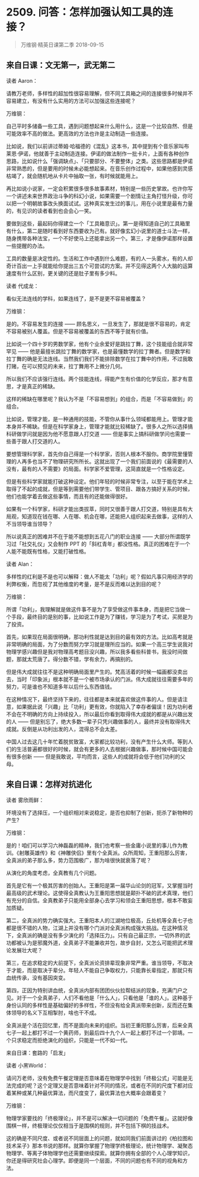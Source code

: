 # 2509. 问答：怎样加强认知工具的连接？
> 万维钢·精英日课第二季
2018-09-15

## 来自日课：文无第一，武无第二

读者 Aaron：

请教万老师，多样性的超加性很容易理解，但不同工具箱之间的连接很多时候并不容易建立，有没有什么实用的方法可以加强这些连接呢？

万维钢：

自己平时多储备一些工具，遇到问题想起来什么用什么，这是一个比较自然、但是可能效率不高的做法。更高效的方法也许是主动制造一些连接。

比如说，我们以前讲过蒂姆·哈福德的《混乱》这本书，其中提到有个音乐家叫布莱恩·伊诺，他就善于主动制造连接。伊诺的做法制作一批卡片，上面有各种创作思路，比如说什么「强调缺点」、「只要部分、不要整体」之类。这些思路都是伊诺非常熟悉的，但是要用的时候未必能想起来。在音乐创作过程中，如果他感到灵感枯竭了，就会随机地从卡片中抽取一张，有时候就能用上。

再比如说小说家，一定会积累很多很多故事素材，特别是一些历史掌故。也许你写一个讲述未来世界政治斗争的科幻小说，如果需要一个剧情让主角打怪升级，你可以把一个明朝故事改头换面试试。这种真实发生过的事儿，用在小说里是最有力量的，有见识的读者看到也会会心一笑。

要做到这些，最起码你得建立一个「工具箱意识」。第一是得知道自己的工具箱里有什么，第二是随时看到好东西要收为己有。就好像玄幻小说里的道士斗法一样，随身携带各种法宝，一个不好使马上还能拿出另一个。第三，才是像伊诺那样设置一些提醒的办法。

工具的数量是决定性的。生活和工作中遇到什么难题，有的人一头雾水，有的人却奇计百出一上手就能给你提出三五个可尝试的方案。并不见得这两个人大脑的运算速度有什么区别，更关键的还是肚子里有多少料。

读者 代成龙：

看似无法连线的学科，如果连线了，是不是更不容易被覆盖？

万维钢：

是的。不容易发生的连接 —— 顾名思义，一旦发生了，那就是很不容易的，肯定不容易被别人覆盖。但是不容易被覆盖的东西不等于就有价值。

比如说一个四十岁的男数学家，他有个业余爱好是跳拉丁舞，这个技能组合就非常罕见 —— 他是最擅长跳拉丁舞的数学家，也是最懂数学的拉丁舞者。但是数学和拉丁舞的确是无法连线。当然我们我们不能排除数学在拉丁舞中的作用，不过我敢打赌，在可以预见的未来，拉丁舞用不上微分几何。

所以我们不应该强行连线。两个技能连线，得能产生有价值的化学反应，那才有意思，才是真正的稀缺。

这样的稀缺在哪里呢？我认为不是「不容易想到」的组合，而是「不容易做到」的组合。

比如说，管理才能，是一种通用的技能，不管你从事什么领域都能用上。管理才能本身并不稀缺。但是在科学家身上，管理才能就比较稀缺了。很多人之所以选择搞科研做学问就是因为他不愿意跟人打交道 —— 但是事实上搞科研做学问也需要一些善于跟人打交道的人。

要想管理科学家，首先你自己得是一个科学家，否则人根本不服你。商学院里懂管理的人再多也当不了物理研究所所长。这就出现了一个我们前面说的《最需要的人没有，最有的人不需要》的局面。科学家不爱管理，这简直就是一个性格设定。

但是有些科学家就能打破这种设定。他们年轻的时候非常专注，以至于能在学术上取得了不起的成就，但是等到需要他们带学生、管项目、跟各方搞好关系的时候，他们也能学着去做这些事情，而且有的还能做得很好。

如果有一个科学家，科研才能出类拔萃，同时又很善于跟人打交道，特别是具有大局观，知道现在钱在哪、人在哪、机会在哪，还能把人组织起来去做事，这样的人不当领导谁当领导？

所以说真正的困难并不在于能不能想到五花八门的职业连接 —— 大部分所谓既学习过「社交礼仪」又会制作 PPT 的「斜杠青年」都没性格。真正的困难在于一个人能不能既有性格，又能打破性格。

读者 Alan：

多样性的红利是不是也可以解释：做人不能太「功利」呢？假如凡事只用经济学的利弊权衡，而忽视了其他维度的考量，是不是反而难以达到目的呢？

万维钢：

所谓「功利」，我理解就是做这件事不是为了享受做这件事本身，而是把它当做一个手段，最终目的是别的事，比如说工作是为了赚钱，学习是为了考试，买房是为了投资。

首先，如果现在局面很明确，那功利性就是达到目的最有效的方法。比如高考就是非常明确的局面，为了分数而努力学习就是理所应当的。如果一个高三学生说我对物理学感兴趣但是我对物理高考题目没兴趣，所以我多看些科普书，我没时间做题，那就太荒唐了。得分数不错，学有余力，再搞别的。

但是伟大成就往往不是这种明确局面里产生的。梵高活着的时候一幅画都没卖出去，当时「印象派」根本就不是一个被市场承认的门派。伟大成就往往需要多年的努力，可是谁也不知道多年以后什么东西值钱。

在这种情况下，最终坚持下来的，往往都是本来就喜欢做这件事的人。但是请注意，如果据此说「兴趣」比「功利」更有效，你就陷入了幸存者偏误！因为功利者不会在不明确的方向上持续投入，所以最后你看到取得伟大成就的都是从兴趣出发的人 —— 但是别忘了，绝大多数一辈子只凭兴趣做事的人，最终并没有取得伟大成就。反倒是从功利出发的人，混得总不会太差。

中国人过去这几十年忙着脱贫致富，大家都比较功利，没有产生什么大师。等到人们的生活普遍都很好的时候，就会有更多的人去根据兴趣做事，那时候中国可能会有很多创新 —— 但是我敢说，平均而言，这些人的成就将会低于他们功利的父母。

## 来自日课：怎样对抗进化

读者 雾欣雨鲜：

环境没有了选择压，一个组织相对来说稳定，是否也抑制了创新，扼杀了新物种的产生?

万维钢：

是的！咱们可以学习六神磊磊的精神，我们也考察一些金庸小说里的事儿作为教训。《射雕英雄传》和《神雕侠侣》里有个全真派。众所周知，王重阳那么厉害，全真派的弟子那么多，势力范围极广，那为啥很快就衰落了呢？

从演化的角度考虑，全真教有几个问题。

首先是它有一个极其厉害的创始人。王重阳是第一届华山论剑的冠军，又掌握当时最高级的武术理论。这使得全真教认为王重阳思想就是颠扑不破的武术真理，他们有充分的自信。全真教弟子只能用全部身心去学习和领会王重阳思想，根本不敢妄加质疑。

第二，全真派的势力确实强大。王重阳本人的江湖地位极高，丘处机等全真七子也都是很不错的人物，江湖上并没有哪个门派对全真派构成强大挑战。在这种情况下，全真派的确是没有多少演化的「选择压力」。只有自己最正宗，一切外界的武功都被认为是邪魔外道，全真弟子不能兼收并包，故步自封，又怎么可能把武术理论发展壮大呢？

第三，在追求稳定的大前提下，全真派论资排辈现象非常严重。谁当领导，不取决于才能，而是取决于辈分。年轻人不能自己争取权力，只能靠长辈指定，那就只有血统传承，没有基因突变。

第四，正因为特别讲血统，全真派内部有团团伙伙拉帮结派的现象，充满门户之见。对于一个全真弟子，人们不看他是「什么人」，只看他是「谁的人」。这种基于身份认同的多样性是基础偏好的多样性，不但没有给全真派带来创新，反而还在集体领导的名义下互相掣肘，啥也干不成。

全真派是个活在回忆里，而不是面向未来的组织。当初王重阳那么厉害，后来全真七子一起上都打不过一个黄药师，到最后四十九个人一起上都打不过一个郭靖。一个只求稳定而拒绝演化的组织，只能是一代不如一代。

来自日课：套路的「启发」

读者 小黑World：

请问万老师，没有免费午餐定理是否意味着在物理学中找到「终极公式」可能是无法完成的呢？这个定理又是否意味着针对不同的情况，或者在不同的尺度下都对应着某种或某几种最优算法，而尺度变了，最优算法也大概率会跟着变？

万维钢：

物理学家要找的「终极理论」，并不是可以解决一切问题的「免费午餐」。这就好像围棋一样，终极理论仅仅相当于是围棋的规则，并不包括下棋的技战术。

这的确是不同尺度、或者说不同层面上的问题，就如同我们前面讲过的《柏拉图和技术呆子》那本书说的那样。就算你掌握了物理学终极理论，统计物理学、凝聚态物理学、等离子体物理学也还需要继续探索。就算你拥有全部的个人心理学知识，你还是得研究社会心理学。即便是同一个层面，不同的问题也有不同的视角和方法。


